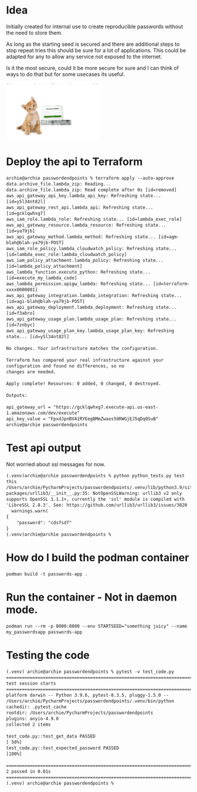 # Idea
Initially created for internal use to create reproducible passwords without the need to store them.

As long as the starting seed is secured and there are additional steps to stop repeat tries this should be sure for a lot of applications.
This could be adapted for any to allow any service not exposed to the internet.

Is it the most secure, could it be more secure for sure and I can think of ways to do that but for some usecases its useful.




<img src="./images/myscreenshot.png" alt="dsfsdf" width="50%">

# Deploy the api to Terraform
```
archie@archie passwordendpoints % terraform apply --auto-approve        
data.archive_file.lambda_zip: Reading...
data.archive_file.lambda_zip: Read complete after 0s [id=removed]
aws_api_gateway_api_key.lambda_api_key: Refreshing state... [id=y5l34nt82l]
aws_api_gateway_rest_api.lambda_api: Refreshing state... [id=gcklqwhxg7]
aws_iam_role.lambda_role: Refreshing state... [id=lambda_exec_role]
aws_api_gateway_resource.lambda_resource: Refreshing state... [id=ya79jb]
aws_api_gateway_method.lambda_method: Refreshing state... [id=agm-blah@blah-ya79jb-POST]
aws_iam_role_policy.lambda_cloudwatch_policy: Refreshing state... [id=lambda_exec_role:lambda_cloudwatch_policy]
aws_iam_policy_attachment.lambda_policy: Refreshing state... [id=lambda_policy_attachment]
aws_lambda_function.execute_python: Refreshing state... [id=execute_my_lambda_code]
aws_lambda_permission.apigw_lambda: Refreshing state... [id=terraform-xxxx0000001]
aws_api_gateway_integration.lambda_integration: Refreshing state... [id=agi-blah@blah-ya79jb-POST]
aws_api_gateway_deployment.lambda_deployment: Refreshing state... [id=f3abro]
aws_api_gateway_usage_plan.lambda_usage_plan: Refreshing state... [id=7znbyc]
aws_api_gateway_usage_plan_key.lambda_usage_plan_key: Refreshing state... [id=y5l34nt82l]

No changes. Your infrastructure matches the configuration.

Terraform has compared your real infrastructure against your configuration and found no differences, so no
changes are needed.

Apply complete! Resources: 0 added, 0 changed, 0 destroyed.

Outputs:

api_gateway_url = "https://gcklqwhxg7.execute-api.us-east-1.amazonaws.com/dev/execute"
api_key_value = "FpxdJpnBVA1RYEegBMmZwaos50RWGjEJ5qDq0SuB"
archie@archie passwordendpoints
```


# Test api output
Not worried about ssl messages for now.

```
(.venv)archie@archie passwordendpoints % python python_tests.py test this
/Users/archie/PycharmProjects/passwordendpoints/.venv/lib/python3.9/site-packages/urllib3/__init__.py:35: NotOpenSSLWarning: urllib3 v2 only supports OpenSSL 1.1.1+, currently the 'ssl' module is compiled with 'LibreSSL 2.8.3'. See: https://github.com/urllib3/urllib3/issues/3020
  warnings.warn(
{
    "password": "cdsfsdf"
}
(.venv)archie@archie passwordendpoints % 
```


# How do I build the podman container

```
podman build -t passwords-app .
```

# Run the container - Not in daemon mode.

```
podman run --rm -p 8000:8000 --env STARTSEED="something juicy" --name my_passwordsapp passwords-app 
```

# Testing the code
```
(.venv) archie@archie passwordendpoints % pytest -v test_code.py
=========================================================================================== test session starts ===========================================================================================
platform darwin -- Python 3.9.6, pytest-8.3.5, pluggy-1.5.0 -- /Users/archie/PycharmProjects/passwordendpoints/.venv/bin/python
cachedir: .pytest_cache
rootdir: /Users/archie/PycharmProjects/passwordendpoints
plugins: anyio-4.9.0
collected 2 items                                                                                                                                                                                         

test_code.py::test_get_data PASSED                                                                                                                                                                  [ 50%]
test_code.py::test_expected_password PASSED                                                                                                                                                         [100%]

============================================================================================ 2 passed in 0.01s ============================================================================================
(.venv) archie@archie passwordendpoints % 
```
